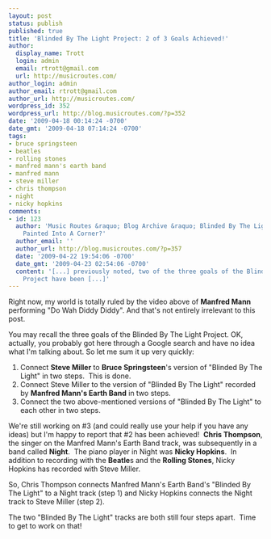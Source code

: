```yaml
---
layout: post
status: publish
published: true
title: 'Blinded By The Light Project: 2 of 3 Goals Achieved!'
author:
  display_name: Trott
  login: admin
  email: rtrott@gmail.com
  url: http://musicroutes.com/
author_login: admin
author_email: rtrott@gmail.com
author_url: http://musicroutes.com/
wordpress_id: 352
wordpress_url: http://blog.musicroutes.com/?p=352
date: '2009-04-18 00:14:24 -0700'
date_gmt: '2009-04-18 07:14:24 -0700'
tags:
- bruce springsteen
- beatles
- rolling stones
- manfred mann's earth band
- manfred mann
- steve miller
- chris thompson
- night
- nicky hopkins
comments:
- id: 123
  author: 'Music Routes &raquo; Blog Archive &raquo; Blinded By The Light Project:
    Painted Into A Corner?'
  author_email: ''
  author_url: http://blog.musicroutes.com/?p=357
  date: '2009-04-22 19:54:06 -0700'
  date_gmt: '2009-04-23 02:54:06 -0700'
  content: '[...] previously noted, two of the three goals of the Blinded By The Light
    Project have been [...]'
---
```

<p>Right now, my world is totally ruled by the video above of <strong>Manfred Mann</strong> performing "Do Wah Diddy Diddy".  And that's not entirely irrelevant to this post.</p>
<p>You may recall the three goals of the Blinded By The Light Project.  OK, actually, you probably got here through a Google search and have no idea what I'm talking about.  So let me sum it up very quickly:</p>
<ol>
<li>Connect <strong>Steve Miller</strong> to <strong>Bruce Springsteen</strong>'s version of "Blinded By The Light" in two steps.  This is done.</li>
<li>Connect Steve Miller to the version of "Blinded By The Light" recorded by <strong>Manfred Mann's Earth Band</strong> in two steps.</li>
<li>Connect the two above-mentioned versions of "Blinded By The Light" to each other in two steps.</li>
</ol>
<p>We're still working on #3 (and could really use your help if you have any ideas) but I'm happy to report that #2 has been achieved!  <strong>Chris Thompson</strong>, the singer on the Manfred Mann's Earth Band track, was subsequently in a band called <strong>Night</strong>.  The piano player in Night was <strong>Nicky Hopkins</strong>.  In addition to recording with the <strong>Beatle</strong>s and the <strong>Rolling Stones</strong>, Nicky Hopkins has recorded with Steve Miller.</p>
<p>So, Chris Thompson connects Manfred Mann's Earth Band's "Blinded By The Light" to a Night track (step 1) and Nicky Hopkins connects the Night track to Steve Miller (step 2).</p>
<p>The two "Blinded By The Light" tracks are both still four steps apart.  Time to get to work on that!</p>
